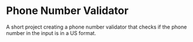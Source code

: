 # Phone Number Validator 

A short project creating a phone number validator that checks if the phone number in the input is in a US format.
